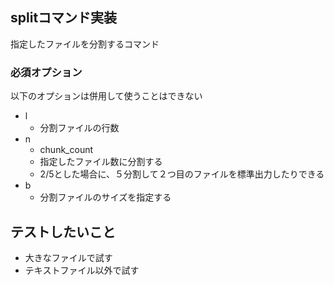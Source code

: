 ## splitコマンド実装
指定したファイルを分割するコマンド

### 必須オプション
以下のオプションは併用して使うことはできない
- l
  - 分割ファイルの行数
- n
  - chunk_count
  - 指定したファイル数に分割する
  - 2/5とした場合に、５分割して２つ目のファイルを標準出力したりできる
- b
  - 分割ファイルのサイズを指定する

## テストしたいこと
- 大きなファイルで試す
- テキストファイル以外で試す

